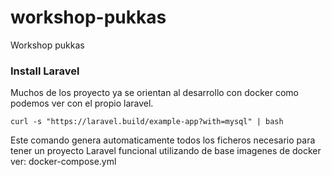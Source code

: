 # workshop-pukkas
Workshop pukkas




### Install Laravel
Muchos de los proyecto ya se orientan al desarrollo con docker como podemos ver con el propio laravel.

```
curl -s "https://laravel.build/example-app?with=mysql" | bash
```

Este comando genera automaticamente todos los ficheros necesario para tener un proyecto Laravel funcional utilizando de base imagenes de docker ver:  docker-compose.yml 
